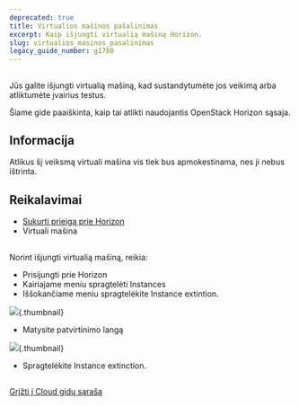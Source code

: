 ```yaml
---
deprecated: true
title: Virtualios mašinos pašalinimas
excerpt: Kaip išjungti virtualią mašiną Horizon.
slug: virtualios_masinos_pasalinimas
legacy_guide_number: g1780
---
```



## 
Jūs galite išjungti virtualią mašiną, kad sustandytumėte jos veikimą arba atliktumėte įvairius testus.

Šiame gide paaiškinta, kaip tai atlikti naudojantis OpenStack Horizon sąsaja.

## Informacija
Atlikus šį veiksmą virtuali mašina vis tiek bus apmokestinama, nes ji nebus ištrinta.


## Reikalavimai

- [Sukurti prieigą prie Horizon]({legacy}1773)
- Virtuali mašina




## 
Norint išjungti virtualią mašiną, reikia:


- Prisijungti prie Horizon
- Kairiajame meniu spragtelėti Instances
- Iššokančiame meniu spragtelėkite Instance extintion.



![](images/img_2654.jpg){.thumbnail}

- Matysite patvirtinimo langą



![](images/img_2655.jpg){.thumbnail}

- Spragtelėkite Instance extinction.




## 
[Grįžti į Cloud gidų sąrašą]({legacy}1785)

